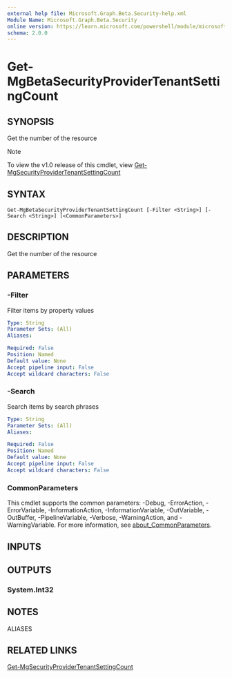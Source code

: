 ```yaml
---
external help file: Microsoft.Graph.Beta.Security-help.xml
Module Name: Microsoft.Graph.Beta.Security
online version: https://learn.microsoft.com/powershell/module/microsoft.graph.beta.security/get-mgbetasecurityprovidertenantsettingcount
schema: 2.0.0
---
```


# Get-MgBetaSecurityProviderTenantSettingCount

## SYNOPSIS
Get the number of the resource

> [!NOTE]
> To view the v1.0 release of this cmdlet, view [Get-MgSecurityProviderTenantSettingCount](/powershell/module/Microsoft.Graph.Security/Get-MgSecurityProviderTenantSettingCount?view=graph-powershell-v1.0)

## SYNTAX

```
Get-MgBetaSecurityProviderTenantSettingCount [-Filter <String>] [-Search <String>] [<CommonParameters>]
```

## DESCRIPTION
Get the number of the resource

## PARAMETERS

### -Filter
Filter items by property values

```yaml
Type: String
Parameter Sets: (All)
Aliases:

Required: False
Position: Named
Default value: None
Accept pipeline input: False
Accept wildcard characters: False
```

### -Search
Search items by search phrases

```yaml
Type: String
Parameter Sets: (All)
Aliases:

Required: False
Position: Named
Default value: None
Accept pipeline input: False
Accept wildcard characters: False
```

### CommonParameters
This cmdlet supports the common parameters: -Debug, -ErrorAction, -ErrorVariable, -InformationAction, -InformationVariable, -OutVariable, -OutBuffer, -PipelineVariable, -Verbose, -WarningAction, and -WarningVariable. For more information, see [about_CommonParameters](http://go.microsoft.com/fwlink/?LinkID=113216).

## INPUTS

## OUTPUTS

### System.Int32
## NOTES

ALIASES

## RELATED LINKS
[Get-MgSecurityProviderTenantSettingCount](/powershell/module/Microsoft.Graph.Security/Get-MgSecurityProviderTenantSettingCount?view=graph-powershell-v1.0)

